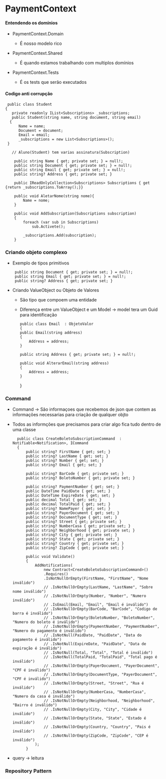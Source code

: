 # PaymentContext

  #### Entendendo os domínios
    
  - PaymentContext.Domain
    
      - É nosso modelo rico
      
  - PaymentContext.Shared
    
      - É quando estamos trabalhando com multiplos domínios
      
  - PaymentContext.Tests
    
      - É os tests que serão executados
      

  #### Codigo anti corrupção
  
     public class Student
    {   
       private readonly IList<Subscriptions> _subscriptions;
       public Student(string name, string document, string email)
      {
          Name = name;
          Document = document;
          Email = email;
          _subscriptions = new List<Subscriptions>();
     }

       // Aluno(Student) tem varias assinatura(Subscription)

        public string Name { get; private set; } = null!;
        public string Document { get; private set; } = null!;
        public string Email { get; private set; } = null!;
        public string? Address { get; private set; }

        public IReadOnlyCollection<Subscriptions> Subscriptions { get {return _subscriptions.ToArray();}}

        public void AletarNome(string nome){
            Name = nome;
        }

        public void AddSubscription(Subscriptions subscription)
        {
            foreach (var sub in Subscriptions)
                sub.Activete();

            _subscriptions.Add(subscription);
        }
        
  ### Criando objeto complexo 
    
   - Exemplo de tipos primitivos
    
          public string Document { get; private set; } = null!;
          public string Email { get; private set; } = null!;
          public string? Address { get; private set; }
  
  - Criando ValueObject ou Objeto de Valores
    - São tipo que compoem uma entidade
    - Diferença entre um ValueObject e um Model -> model tera um Guid para identificação 
    
          public class Email  : ObjetoValor
          {
          public Email(string address)
          {
              Address = address;
          }

          public string Address { get; private set; } = null!;

          public void AlterarEmail(string address)
          {
              Address = address;
          }
      }
      

  ### Command
  
  - Command -> Sâo informaçoes que recebemos de json que contem as informações necessarias para criação de qualquer objto
  - Todos as informções que precisamos para criar algo fica tudo dentro de uma classe
  
          public class CreateBoletoSubscriptionCommand  : Notifiable<Notification>, ICommand
          {   
              public string? FirstName { get; set; }
              public string? LastName { get; set; }
              public string? Number { get; set; }
              public string? Email { get; set; }

              public string? BarCode { get; private set; }
              public string? BoletoNumber { get; private set; }

              public string? PaymentNumber { get; set; }
              public DateTime PaidDate { get; set; }
              public DateTime ExpireDate { get; set; }
              public decimal Total { get; set; }
              public decimal TotalPaid { get; set; }
              public string? NamePayer { get; set; }
              public string? PayerDocument { get; set; }
              public string? DocumentType { get; set; }
              public string? Street { get; private set; }
              public string? NumberCasa { get; private set; }
              public string? Neighborhood { get; private set; }
              public string? City { get; private set; }
              public string? State { get; private set; }
              public string? Country { get; private set; }
              public string? ZipCode { get; private set; }

              public void Validate()
              {
                  AddNotifications(
                      new Contract<CreateBoletoSubscriptionCommand>()
                      .Requires()
                      .IsNotNullOrEmpty(FirstName, "FirstName", "Nome inválido")
                      // .IsNotNullOrEmpty(LastName, "LastName", "Sobre nome inválido")
                      // .IsNotNullOrEmpty(Number, "Number", "Numero inválido")
                      // .IsEmail(Email, "Email", "Email é inválido")
                      // .IsNotNullOrEmpty(BarCode, "BarCode", "Codigo de barra é inválido")
                      // .IsNotNullOrEmpty(BoletoNumber, "BoletoNumber", "Numero do boleto é inválido")
                      // .IsNotNullOrEmpty(PaymentNumber, "PaymentNumber", "Numero do pagamento é inválido")
                      // .IsNotNull(PaidDate, "PaidDate", "Data do pagamento é inválido")
                      // .IsNotNull(ExpireDate, "PaidDate", "Data de expiração é inválido")
                      // .IsNotNull(Total, "Total", "Total é inválido")
                      // .IsNotNull(TotalPaid, "TotalPaid", "Total pago é inválido")
                      // .IsNotNullOrEmpty(PayerDocument, "PayerDocument", "CPF é inválido")
                      // .IsNotNullOrEmpty(DocumentType, "PayerDocument", "CPF é inválido")
                      // .IsNotNullOrEmpty(Street, "Street", "Rua é inválido")
                      // .IsNotNullOrEmpty(NumberCasa, "NumberCasa", "Numero da casa é inválido")
                      // .IsNotNullOrEmpty(Neighborhood, "Neighborhood", "Bairro é inválido")
                      // .IsNotNullOrEmpty(City, "City", "Cidade é inválido")
                      // .IsNotNullOrEmpty(State, "State", "Estado é inválido")
                      // .IsNotNullOrEmpty(Country, "Country", "Pais é inválido")
                      // .IsNotNullOrEmpty(ZipCode, "ZipCode", "CEP é inválido")
                  );
              }
  - query -> leitura
    
   
  
   ### Repository Pattern
   
